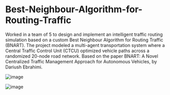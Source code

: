 # Best-Neighbour-Algorithm-for-Routing-Traffic

Worked in a team of 5 to design and implement an intelligent traffic routing simulation based on a custom Best Neighbour Algorithm for Routing Traffic (BNART). The project modeled a multi-agent transportation system where a Central Traffic Control Unit (CTCU) optimized vehicle paths across a randomized 20-node road network. Based on the paper BNART: A Novel Centralized Traffic Management
 Approach for Autonomous Vehicles, by Dariush Ebrahimi.

![image](https://github.com/user-attachments/assets/c83e47df-0f0c-4fdf-8f7a-0e64a666e2c6)


![image](https://github.com/user-attachments/assets/338ced88-36d1-470c-b3b4-2c28f2beb8fa)
